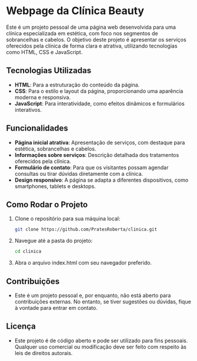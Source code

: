 # Webpage da Clínica Beauty

Este é um projeto pessoal de uma página web desenvolvida para uma clínica especializada em estética, com foco nos segmentos de sobrancelhas e cabelos. O objetivo deste projeto é apresentar os serviços oferecidos pela clínica de forma clara e atrativa, utilizando tecnologias como HTML, CSS e JavaScript.

## Tecnologias Utilizadas

- **HTML**: Para a estruturação do conteúdo da página.
- **CSS**: Para o estilo e layout da página, proporcionando uma aparência moderna e responsiva.
- **JavaScript**: Para interatividade, como efeitos dinâmicos e formulários interativos.

## Funcionalidades

- **Página inicial atrativa**: Apresentação de serviços, com destaque para estética, sobrancelhas e cabelos.
- **Informações sobre serviços**: Descrição detalhada dos tratamentos oferecidos pela clínica.
- **Formulário de contato**: Para que os visitantes possam agendar consultas ou tirar dúvidas diretamente com a clínica.
- **Design responsivo**: A página se adapta a diferentes dispositivos, como smartphones, tablets e desktops.

## Como Rodar o Projeto

1. Clone o repositório para sua máquina local:
   ```bash
   git clone https://github.com/PratesRoberta/clinica.git
2. Navegue até a pasta do projeto:
   ```bash
   cd clinica
3. Abra o arquivo index.html com seu navegador preferido.

## Contribuições

- Este é um projeto pessoal e, por enquanto, não está aberto para contribuições externas. No entanto, se tiver sugestões ou dúvidas, fique à vontade para entrar em contato.

## Licença

- Este projeto é de código aberto e pode ser utilizado para fins pessoais. Qualquer uso comercial ou modificação deve ser feito com respeito às leis de direitos autorais.

